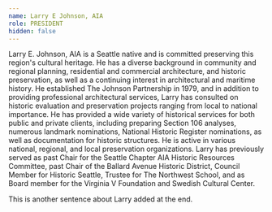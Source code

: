 ```yaml
---
name: Larry E Johnson, AIA
role: PRESIDENT
hidden: false
---
```

Larry E. Johnson, AIA is a Seattle native and is committed preserving this region's cultural heritage. He has a diverse background in community and regional planning, residential and commercial architecture, and historic preservation, as well as a continuing interest in architectural and maritime history. He established The Johnson Partnership in 1979, and in addition to providing professional architectural services, Larry has consulted on historic evaluation and preservation projects ranging from local to national importance. He has provided a wide variety of historical services for both public and private clients, including preparing Section 106 analyses, numerous landmark nominations, National Historic Register nominations, as well as documentation for historic structures. He is active in various national, regional, and local preservation organizations. Larry has previously served as past Chair for the Seattle Chapter AIA Historic Resources Committee, past Chair of the Ballard Avenue Historic District, Council Member for Historic Seattle, Trustee for The Northwest School, and as Board member for the Virginia V Foundation and Swedish Cultural Center.

This is another sentence about Larry added at the end.